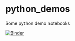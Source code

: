 # python_demos
Some python demo notebooks

[![Binder](https://binderhub.astro.uni-bonn.de/badge_logo.svg)](https://binderhub.astro.uni-bonn.de/v2/gh/ocordes/python_demos/HEAD?urlpath=%2Flab)
